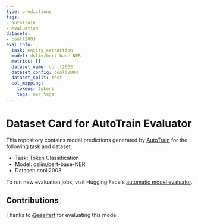 ```yaml
---
type: predictions
tags:
- autotrain
- evaluation
datasets:
- conll2003
eval_info:
  task: entity_extraction
  model: dslim/bert-base-NER
  metrics: []
  dataset_name: conll2003
  dataset_config: conll2003
  dataset_split: test
  col_mapping:
    tokens: tokens
    tags: ner_tags
---
```

# Dataset Card for AutoTrain Evaluator

This repository contains model predictions generated by [AutoTrain](https://huggingface.co/autotrain) for the following task and dataset:

* Task: Token Classification
* Model: dslim/bert-base-NER
* Dataset: conll2003

To run new evaluation jobs, visit Hugging Face's [automatic model evaluator](https://huggingface.co/spaces/autoevaluate/model-evaluator).

## Contributions

Thanks to [@aseifert](https://huggingface.co/aseifert) for evaluating this model.
